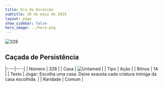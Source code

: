 ```yaml
---
title: Era da Ascensão
subtitle: 30 de maio de 2019
layout: page
show_sidebar: false
hero_image: ../hero.png
---
```


![328](https://cdn.keyforgegame.com/media/card_front/pt/435_328_HFCXX7JGVVH7_pt.png)

## Caçada de Persistência

|----|----|
| Número | 328 |
| Casa | ![Untamed](https://archonarcana.com/images/thumb/b/bd/Untamed.png/22px-Untamed.png "Indomados") |
| Tipo | Ação |
| Bônus | 1A |
| Texto | Jogar: Escolha uma casa. Deixe exausta cada criatura inimiga da casa escolhida. |
| Raridade | Comum |
